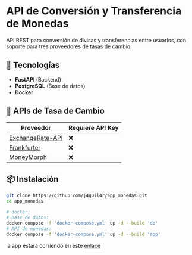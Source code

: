 # API de Conversión y Transferencia de Monedas

API REST para conversión de divisas y transferencias entre usuarios, con soporte para tres proveedores de tasas de cambio.

## 🚀 Tecnologías

- **FastAPI** (Backend)
- **PostgreSQL** (Base de datos)
- **Docker**

## 🔌 APIs de Tasa de Cambio
| Proveedor | Requiere API Key |
|-----------|------------------|
| [ExchangeRate-API](https://www.exchangerate-api.com) | ❌ |
| [Frankfurter](https://www.frankfurter.dev) | ❌ |
| [MoneyMorph](https://moneymorph.dev) | ❌ |

## 📦 Instalación

   ```bash
   git clone https://github.com/j4guil4r/app_monedas.git
   cd app_monedas

   # docker: 
   # base de datos:
   docker compose -f 'docker-compose.yml' up -d --build 'db' 
   # API de monedas:
   docker compose -f 'docker-compose.yml' up -d --build 'app' 
   
   ```
   la app estará corriendo en este [enlace](http://localhost:8000)